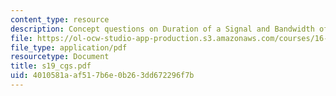 ```yaml
---
content_type: resource
description: Concept questions on Duration of a Signal and Bandwidth of a Signal.
file: https://ol-ocw-studio-app-production.s3.amazonaws.com/courses/16-01-unified-engineering-i-ii-iii-iv-fall-2005-spring-2006/4010581aaf517b6e0b263dd672296f7b_s19_cgs.pdf
file_type: application/pdf
resourcetype: Document
title: s19_cgs.pdf
uid: 4010581a-af51-7b6e-0b26-3dd672296f7b
---
```

